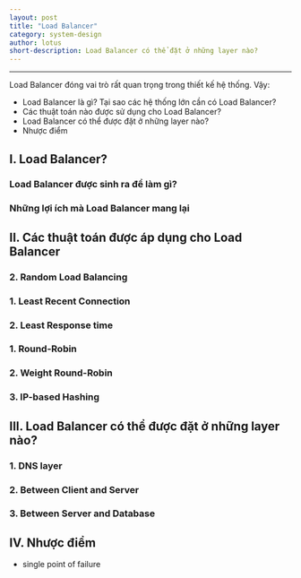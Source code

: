 ```yaml
---
layout: post
title: "Load Balancer"
category: system-design
author: lotus
short-description: Load Balancer có thể đặt ở những layer nào?
---
```


-----



Load Balancer đóng vai trò rất quan trọng trong thiết kế hệ thống. Vậy:
- Load Balancer là gì? Tại sao các hệ thống lớn cần có Load Balancer?
- Các thuật toán nào được sử dụng cho Load Balancer?
- Load Balancer có thể được đặt ở những layer nào?
- Nhược điểm 

## I. Load Balancer?
### Load Balancer được sinh ra để làm gì?
### Những lợi ích mà Load Balancer mang lại

## II. Các thuật toán được áp dụng cho Load Balancer
### 2. Random Load Balancing
### 1. Least Recent Connection 
### 2. Least Response time 
### 1. Round-Robin
### 2. Weight Round-Robin
### 3. IP-based Hashing


## III. Load Balancer có thể được đặt ở những layer nào?
### 1. DNS layer
### 2. Between Client and Server
### 3. Between Server and Database

## IV. Nhược điểm
- single point of failure